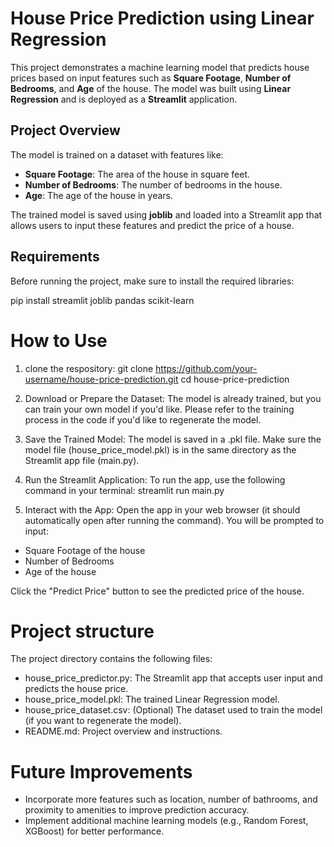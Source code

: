 # House Price Prediction using Linear Regression

This project demonstrates a machine learning model that predicts house prices based on input features such as **Square Footage**, **Number of Bedrooms**, and **Age** of the house. The model was built using **Linear Regression** and is deployed as a **Streamlit** application.

## Project Overview

The model is trained on a dataset with features like:
- **Square Footage**: The area of the house in square feet.
- **Number of Bedrooms**: The number of bedrooms in the house.
- **Age**: The age of the house in years.

The trained model is saved using **joblib** and loaded into a Streamlit app that allows users to input these features and predict the price of a house.

## Requirements

Before running the project, make sure to install the required libraries:

pip install streamlit joblib pandas scikit-learn

# How to Use

1. clone the respository:
   git clone https://github.com/your-username/house-price-prediction.git
   cd house-price-prediction

2. Download or Prepare the Dataset: The model is already trained, but you can train your own model if you'd like. Please refer to the training process in the code if you'd like to regenerate the model.

3. Save the Trained Model: The model is saved in a .pkl file. Make sure the model file (house_price_model.pkl) is in the same directory as the Streamlit app file (main.py).

4. Run the Streamlit Application: To run the app, use the following command in your terminal:
   streamlit run main.py
   
5. Interact with the App: Open the app in your web browser (it should automatically open after running the command). You will be prompted to input:

  * Square Footage of the house
  * Number of Bedrooms
  * Age of the house
  
  Click the "Predict Price" button to see the predicted price of the house. 

# Project structure
The project directory contains the following files:

* house_price_predictor.py: The Streamlit app that accepts user input and predicts the house price.
* house_price_model.pkl: The trained Linear Regression model.
* house_price_dataset.csv: (Optional) The dataset used to train the model (if you want to regenerate the model).
* README.md: Project overview and instructions.

# Future Improvements

* Incorporate more features such as location, number of bathrooms, and proximity to amenities to improve prediction accuracy.
* Implement additional machine learning models (e.g., Random Forest, XGBoost) for better performance.
    

